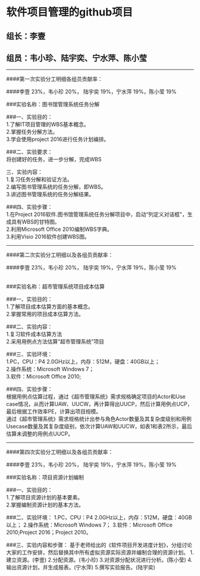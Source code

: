 软件项目管理的github项目
=======================

组长：李壹
---------------
组员：韦小珍、陆宇奕、宁水萍、陈小莹
-----------------------------------
*******************************************************************************

####第一次实验分工明细各组员贡献率：<br>

####李壹 23%，韦小珍 20%， 陆宇奕 19%，宁水萍 19%，陈小莹 19%<br>

###实验名称：图书馆管理系统任务分解<br>

###一、实验目的：<br>
1.了解IT项目管理的WBS基本概念。<br>
2.掌握任务分解方法。<br>
3.学会使用project 2016进行任务计划编排。<br>

###二、实验要求：<br>
  将创建好的任务，进一步分解，完成WBS<br>

三、实验内容：<br>
1.复习任务分解和验证方法。<br>
2.编写图书管理系统的任务分解，即WBS。<br>
3.讲述图书管理系统的任务分解结果。<br>

###四、实验步骤：<br>
1.在Project 2016软件.图书馆管理系统任务分解项目中，启动“列定义对话框"，生成具有WBS的甘特图。<br>
2.利用Microsoft Office 2010编制WBS字典。<br>
3.利用Visio 2016软件创建WBS图。<br>
******************************************************************************

####第二次实验分工明细以及各组员贡献率：<br>

####李壹 23%，韦小珍 20%， 陆宇奕 19%，宁水萍 19%，陈小莹 19%<br><br>

###实验名称：超市管理系统项目成本估算<br>

###一、实验目的：<br>
1.了解项目成本估算方面的基本概念。<br>
2.掌握常用的项目成本估算方法。<br>

###二、实验内容：<br>
1.复习软件成本估算方法<br>
2.采用用例点方法估算“超市管理系统”项目<br>

###三、实验环境：<br>
1.PC，CPU：P4 2.0GHz以上，内存：512M，硬盘：40GB以上；<br>
2.操作系统：Microsoft Windows 7；<br>
3.软件：Microsoft Office 2010;<br>

###四、实验步骤：<br>
根据用例点估算过程，通过《超市管理系统》需求规格确定项目的Actor和Use case情况，从而计算UAW、UUCW，再计算得出UUCP，然后计算用例点UCP，最后根据工作效率PE，计算出项目规模。<br>
通过《超市管理系统》需求规格统计出参与角色Actor数量及其复杂度级别和用例Usecase数量及其复杂度级别，依次计算UAW和UUCW，如表1和表2所示，最后估算未调整的用例点UUCP。<br>
******************************************************************************

####第四次实验分工明细以及各组员贡献率：<br>

####李壹 23%，韦小珍 20%， 陆宇奕 19%，宁水萍 19%，陈小莹 19%<br>

###实验名称：项目资源计划编制<br>

###一、实验目的：<br>
1.了解项目资源计划的基本要素。<br>
2.掌握编制资源计划的基本方法。<br>

###二、实验环境：
1.PC，CPU：P4 2.0GHz以上，内存：512M，硬盘：40GB以上；
2.操作系统：Microsoft Windows 7；
3.软件：Microsoft Office 2010;Project 2016；Project 2010。

###三、实验内容和步骤：
基于老师给出的《软件项目开发进度计划》，分组讨论大家的工作安排，然后替换其中所有虚拟资源实际资源并编制合理的资源计划。
1.建立资源。(李壹)
2.分配资源。(韦小珍)
3.对资源分配状况进行分析。(陈小莹)
4.输出资源计划，并生成报表。(宁水萍)
5.撰写实验报告。(陆宇奕)

